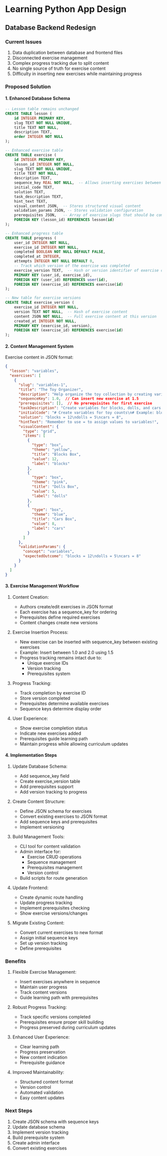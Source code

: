 # Learning Python App Design

## Database Backend Redesign

### Current Issues
1. Data duplication between database and frontend files
2. Disconnected exercise management
3. Complex progress tracking due to split content
4. No single source of truth for exercise content
5. Difficulty in inserting new exercises while maintaining progress

### Proposed Solution

#### 1. Enhanced Database Schema

```sql
-- Lesson table remains unchanged
CREATE TABLE lesson (
    id INTEGER PRIMARY KEY,
    slug TEXT NOT NULL UNIQUE,
    title TEXT NOT NULL,
    description TEXT,
    order INTEGER NOT NULL
);

-- Enhanced exercise table
CREATE TABLE exercise (
    id INTEGER PRIMARY KEY,
    lesson_id INTEGER NOT NULL,
    slug TEXT NOT NULL UNIQUE,
    title TEXT NOT NULL,
    description TEXT,
    sequence_key REAL NOT NULL,  -- Allows inserting exercises between existing ones (e.g., 1.5)
    initial_code TEXT,
    solution TEXT,
    task_description TEXT,
    hint_text TEXT,
    visual_content JSON,  -- Stores structured visual content
    validation_params JSON, -- Stores validation configuration
    prerequisites JSON,   -- Array of exercise slugs that should be completed first
    FOREIGN KEY (lesson_id) REFERENCES lesson(id)
);

-- Enhanced progress table
CREATE TABLE progress (
    user_id INTEGER NOT NULL,
    exercise_id INTEGER NOT NULL,
    completed BOOLEAN NOT NULL DEFAULT FALSE,
    completed_at INTEGER,
    attempts INTEGER NOT NULL DEFAULT 0,
    -- Track which version of the exercise was completed
    exercise_version TEXT,  -- Hash or version identifier of exercise content
    PRIMARY KEY (user_id, exercise_id),
    FOREIGN KEY (user_id) REFERENCES user(id),
    FOREIGN KEY (exercise_id) REFERENCES exercise(id)
);

-- New table for exercise versions
CREATE TABLE exercise_version (
    exercise_id INTEGER NOT NULL,
    version TEXT NOT NULL,  -- Hash of exercise content
    content JSON NOT NULL,  -- Full exercise content at this version
    created_at INTEGER NOT NULL,
    PRIMARY KEY (exercise_id, version),
    FOREIGN KEY (exercise_id) REFERENCES exercise(id)
);
```

#### 2. Content Management System

Exercise content in JSON format:

```json
{
  "lesson": "variables",
  "exercises": [
    {
      "slug": "variables-1",
      "title": "The Toy Organizer",
      "description": "Help organize the toy collection by creating variables for different toy counts!",
      "sequenceKey": 1.0,  // Can insert new exercise at 1.5
      "prerequisites": [],  // No prerequisites for first exercise
      "taskDescription": "Create variables for blocks, dolls, and cars with the counts shown in the boxes.",
      "initialCode": "# Create variables for toy counts\n# Example: blocks = 12",
      "solution": "blocks = 12\ndolls = 5\ncars = 8",
      "hintText": "Remember to use = to assign values to variables!",
      "visualContent": {
        "type": "grid",
        "items": [
          {
            "type": "box",
            "theme": "yellow",
            "title": "Blocks Box",
            "value": 12,
            "label": "blocks"
          },
          {
            "type": "box",
            "theme": "pink",
            "title": "Dolls Box",
            "value": 5,
            "label": "dolls"
          },
          {
            "type": "box",
            "theme": "blue",
            "title": "Cars Box",
            "value": 8,
            "label": "cars"
          }
        ]
      },
      "validationParams": {
        "concept": "variables",
        "expectedOutcome": "blocks = 12\ndolls = 5\ncars = 8"
      }
    }
  ]
}
```

#### 3. Exercise Management Workflow

1. Content Creation:
   - Authors create/edit exercises in JSON format
   - Each exercise has a sequence_key for ordering
   - Prerequisites define required exercises
   - Content changes create new versions

2. Exercise Insertion Process:
   - New exercise can be inserted with sequence_key between existing exercises
   - Example: Insert between 1.0 and 2.0 using 1.5
   - Progress tracking remains intact due to:
     * Unique exercise IDs
     * Version tracking
     * Prerequisites system

3. Progress Tracking:
   - Track completion by exercise ID
   - Store version completed
   - Prerequisites determine available exercises
   - Sequence keys determine display order

4. User Experience:
   - Show exercise completion status
   - Indicate new exercises added
   - Prerequisites guide learning path
   - Maintain progress while allowing curriculum updates

#### 4. Implementation Steps

1. Update Database Schema:
   - Add sequence_key field
   - Create exercise_version table
   - Add prerequisites support
   - Add version tracking to progress

2. Create Content Structure:
   - Define JSON schema for exercises
   - Convert existing exercises to JSON format
   - Add sequence keys and prerequisites
   - Implement versioning

3. Build Management Tools:
   - CLI tool for content validation
   - Admin interface for:
     * Exercise CRUD operations
     * Sequence management
     * Prerequisites management
     * Version control
   - Build scripts for route generation

4. Update Frontend:
   - Create dynamic route handling
   - Update progress tracking
   - Implement prerequisites checking
   - Show exercise versions/changes

5. Migrate Existing Content:
   - Convert current exercises to new format
   - Assign initial sequence keys
   - Set up version tracking
   - Define prerequisites

### Benefits

1. Flexible Exercise Management:
   - Insert exercises anywhere in sequence
   - Maintain user progress
   - Track content versions
   - Guide learning path with prerequisites

2. Robust Progress Tracking:
   - Track specific versions completed
   - Prerequisites ensure proper skill building
   - Progress preserved during curriculum updates

3. Enhanced User Experience:
   - Clear learning path
   - Progress preservation
   - New content indication
   - Prerequisite guidance

4. Improved Maintainability:
   - Structured content format
   - Version control
   - Automated validation
   - Easy content updates

### Next Steps

1. Create JSON schema with sequence keys
2. Update database schema
3. Implement version tracking
4. Build prerequisite system
5. Create admin interface
6. Convert existing exercises